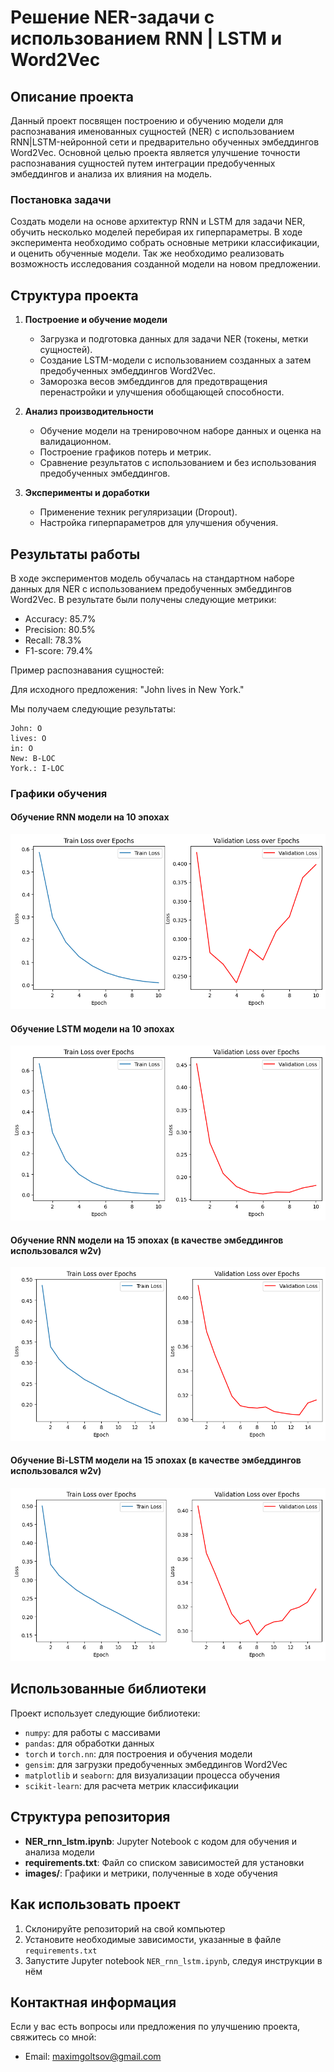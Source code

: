 # Решение NER-задачи с использованием RNN | LSTM и Word2Vec

## Описание проекта
Данный проект посвящен построению и обучению модели для распознавания именованных сущностей (NER) с использованием RNN|LSTM-нейронной сети и предварительно обученных эмбеддингов Word2Vec. 
Основной целью проекта является улучшение точности распознавания сущностей путем интеграции предобученных эмбеддингов и анализа их влияния на модель.

### Постановка задачи
Создать модели на основе архитектур RNN и LSTM для задачи NER, обучить несколько моделей перебирая их гиперпараметры. В ходе эксперимента необходимо собрать основные метрики классификации,
 и оценить обученные модели. Так же необходимо реализовать возможность исследования созданной модели на новом предложении. 


## Структура проекта

1. **Построение и обучение модели**
   - Загрузка и подготовка данных для задачи NER (токены, метки сущностей).
   - Создание LSTM-модели с использованием созданных а затем предобученных эмбеддингов Word2Vec.
   - Заморозка весов эмбеддингов для предотвращения перенастройки и улучшения обобщающей способности.

2. **Анализ производительности**
   - Обучение модели на тренировочном наборе данных и оценка на валидационном.
   - Построение графиков потерь и метрик.
   - Сравнение результатов с использованием и без использования предобученных эмбеддингов.

3. **Эксперименты и доработки**
   - Применение техник регуляризации (Dropout).
   - Настройка гиперпараметров для улучшения обучения.

## Результаты работы
В ходе экспериментов модель обучалась на стандартном наборе данных для NER с использованием предобученных эмбеддингов Word2Vec. В результате были получены следующие метрики:

- Accuracy: 85.7%
- Precision: 80.5%
- Recall: 78.3%
- F1-score: 79.4%

Пример распознавания сущностей:

Для исходного предложения: "John lives in New York."

Мы получаем следующие результаты:

```
John: O
lives: O
in: O
New: B-LOC
York.: I-LOC
```

### Графики обучения

#### Обучение RNN модели на 10 эпохах
![simple_rnn.png](images/simple_rnn.png)

#### Обучение LSTM модели на 10 эпохах
![simple_lstm.png](images/simple_lstm.png)

#### Обучение RNN модели на 15 эпохах (в качестве эмбеддингов использовался w2v)
![w2v_rnn.png](images/w2v_rnn.png)

#### Обучение Bi-LSTM модели на 15 эпохах (в качестве эмбеддингов использовался w2v)
![w2v_bidir_lstm.png](images/w2v_bidir_lstm.png)


## Использованные библиотеки
Проект использует следующие библиотеки:

- `numpy`: для работы с массивами
- `pandas`: для обработки данных
- `torch` и `torch.nn`: для построения и обучения модели
- `gensim`: для загрузки предобученных эмбеддингов Word2Vec
- `matplotlib` и `seaborn`: для визуализации процесса обучения
- `scikit-learn`: для расчета метрик классификации

## Структура репозитория
- **NER_rnn_lstm.ipynb**: Jupyter Notebook с кодом для обучения и анализа модели
- **requirements.txt**: Файл со списком зависимостей для установки
- **images/**: Графики и метрики, полученные в ходе обучения

## Как использовать проект
1. Склонируйте репозиторий на свой компьютер
2. Установите необходимые зависимости, указанные в файле `requirements.txt`
3. Запустите Jupyter notebook `NER_rnn_lstm.ipynb`, следуя инструкции в нём

## Контактная информация
Если у вас есть вопросы или предложения по улучшению проекта, свяжитесь со мной:
- Email: maximgoltsov@gmail.com


